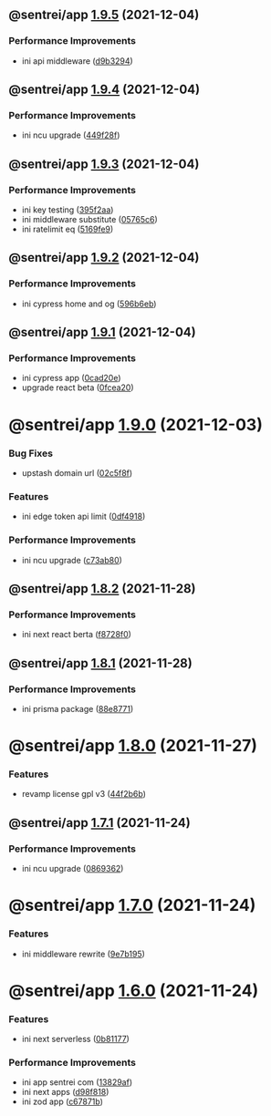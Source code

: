 ## @sentrei/app [1.9.5](https://github.com/sentrei/sentrei/compare/@sentrei/app@1.9.4...@sentrei/app@1.9.5) (2021-12-04)

### Performance Improvements

- ini api middleware ([d9b3294](https://github.com/sentrei/sentrei/commit/d9b3294facce48e56ca491b2afd3675e121c0faf))

## @sentrei/app [1.9.4](https://github.com/sentrei/sentrei/compare/@sentrei/app@1.9.3...@sentrei/app@1.9.4) (2021-12-04)

### Performance Improvements

- ini ncu upgrade ([449f28f](https://github.com/sentrei/sentrei/commit/449f28f547a35fdc662558026f29d41a716481f1))

## @sentrei/app [1.9.3](https://github.com/sentrei/sentrei/compare/@sentrei/app@1.9.2...@sentrei/app@1.9.3) (2021-12-04)

### Performance Improvements

- ini key testing ([395f2aa](https://github.com/sentrei/sentrei/commit/395f2aa58992316883d36ecc6ba903be18fd4ad8))
- ini middleware substitute ([05765c6](https://github.com/sentrei/sentrei/commit/05765c6db5af08bb46fd82352f1ed4442e6815d9))
- ini ratelimit eq ([5169fe9](https://github.com/sentrei/sentrei/commit/5169fe9f753bfe8bde851a04eaf1e6f9ff5d4977))

## @sentrei/app [1.9.2](https://github.com/sentrei/sentrei/compare/@sentrei/app@1.9.1...@sentrei/app@1.9.2) (2021-12-04)

### Performance Improvements

- ini cypress home and og ([596b6eb](https://github.com/sentrei/sentrei/commit/596b6eb9bc241d15753cda339820aef88fb13b70))

## @sentrei/app [1.9.1](https://github.com/sentrei/sentrei/compare/@sentrei/app@1.9.0...@sentrei/app@1.9.1) (2021-12-04)

### Performance Improvements

- ini cypress app ([0cad20e](https://github.com/sentrei/sentrei/commit/0cad20e425aa9ea1aaf505deeff67fabc370b19e))
- upgrade react beta ([0fcea20](https://github.com/sentrei/sentrei/commit/0fcea20cab75d993b9d507f49a7f5d98023bec15))

# @sentrei/app [1.9.0](https://github.com/sentrei/sentrei/compare/@sentrei/app@1.8.2...@sentrei/app@1.9.0) (2021-12-03)

### Bug Fixes

- upstash domain url ([02c5f8f](https://github.com/sentrei/sentrei/commit/02c5f8fc2f8e152cebe2fbd0b834bb5af0b3b5a8))

### Features

- ini edge token api limit ([0df4918](https://github.com/sentrei/sentrei/commit/0df49182c0127532e5f2cf97471ca7a7854650b8))

### Performance Improvements

- ini ncu upgrade ([c73ab80](https://github.com/sentrei/sentrei/commit/c73ab80f3d6d1345d98608d085606e94bb978cbc))

## @sentrei/app [1.8.2](https://github.com/sentrei/sentrei/compare/@sentrei/app@1.8.1...@sentrei/app@1.8.2) (2021-11-28)

### Performance Improvements

- ini next react berta ([f8728f0](https://github.com/sentrei/sentrei/commit/f8728f019a31250ed868d624ddf44faa347f082d))

## @sentrei/app [1.8.1](https://github.com/sentrei/sentrei/compare/@sentrei/app@1.8.0...@sentrei/app@1.8.1) (2021-11-28)

### Performance Improvements

- ini prisma package ([88e8771](https://github.com/sentrei/sentrei/commit/88e8771bfea590f0564a9308dc81b6ee22e9a699))

# @sentrei/app [1.8.0](https://github.com/sentrei/sentrei/compare/@sentrei/app@1.7.1...@sentrei/app@1.8.0) (2021-11-27)

### Features

- revamp license gpl v3 ([44f2b6b](https://github.com/sentrei/sentrei/commit/44f2b6b82a9a32a04e3ea300fed8bf1274bb5421))

## @sentrei/app [1.7.1](https://github.com/sentrei/sentrei/compare/@sentrei/app@1.7.0...@sentrei/app@1.7.1) (2021-11-24)

### Performance Improvements

- ini ncu upgrade ([0869362](https://github.com/sentrei/sentrei/commit/0869362066c5b865c91ab102178ca53f17f87d44))

# @sentrei/app [1.7.0](https://github.com/sentrei/sentrei/compare/@sentrei/app@1.6.0...@sentrei/app@1.7.0) (2021-11-24)

### Features

- ini middleware rewrite ([9e7b195](https://github.com/sentrei/sentrei/commit/9e7b195eee0feb21ffab60093e8c62b69af4bd0a))

# @sentrei/app [1.6.0](https://github.com/sentrei/sentrei/compare/@sentrei/app@1.5.3...@sentrei/app@1.6.0) (2021-11-24)

### Features

- ini next serverless ([0b81177](https://github.com/sentrei/sentrei/commit/0b81177672b8860c276021160018de4fc1896714))

### Performance Improvements

- ini app sentrei com ([13829af](https://github.com/sentrei/sentrei/commit/13829af431926ee2e59cb7860110ea2f80ef3148))
- ini next apps ([d98f818](https://github.com/sentrei/sentrei/commit/d98f81880286b382919f31e31faad64164a10fde))
- ini zod app ([c67871b](https://github.com/sentrei/sentrei/commit/c67871beb6e41836eefdd442af9291fc517b3bb4))
